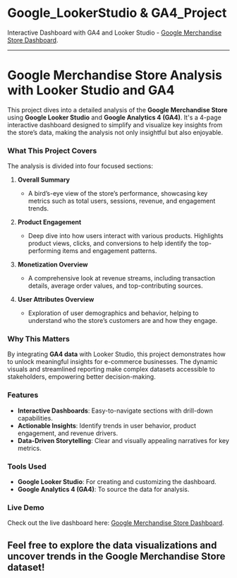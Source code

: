 # Google_LookerStudio & GA4_Project
Interactive Dashboard with GA4 and Looker Studio - [Google Merchandise Store Dashboard](https://lookerstudio.google.com/reporting/68e49eb4-9cbf-43ba-8b2c-aa64e88ddefd).  

---

# Google Merchandise Store Analysis with Looker Studio and GA4  

This project dives into a detailed analysis of the **Google Merchandise Store** using **Google Looker Studio** and **Google Analytics 4 (GA4)**. It's a 4-page interactive dashboard designed to simplify and visualize key insights from the store’s data, making the analysis not only insightful but also enjoyable.  

### What This Project Covers  
The analysis is divided into four focused sections:  

1. **Overall Summary**  
   - A bird’s-eye view of the store’s performance, showcasing key metrics such as total users, sessions, revenue, and engagement trends.  

2. **Product Engagement**  
   - Deep dive into how users interact with various products. Highlights product views, clicks, and conversions to help identify the top-performing items and engagement patterns.  

3. **Monetization Overview**  
   - A comprehensive look at revenue streams, including transaction details, average order values, and top-contributing sources.  

4. **User Attributes Overview**  
   - Exploration of user demographics and behavior, helping to understand who the store’s customers are and how they engage.  

### Why This Matters  
By integrating **GA4 data** with Looker Studio, this project demonstrates how to unlock meaningful insights for e-commerce businesses. The dynamic visuals and streamlined reporting make complex datasets accessible to stakeholders, empowering better decision-making.  

### Features  
- **Interactive Dashboards**: Easy-to-navigate sections with drill-down capabilities.  
- **Actionable Insights**: Identify trends in user behavior, product engagement, and revenue drivers.  
- **Data-Driven Storytelling**: Clear and visually appealing narratives for key metrics.  

### Tools Used  
- **Google Looker Studio**: For creating and customizing the dashboard.  
- **Google Analytics 4 (GA4)**: To source the data for analysis.  

### Live Demo  
Check out the live dashboard here: [Google Merchandise Store Dashboard](https://lookerstudio.google.com/reporting/68e49eb4-9cbf-43ba-8b2c-aa64e88ddefd).  

 Feel free to explore the data visualizations and uncover trends in the Google Merchandise Store dataset!
---
